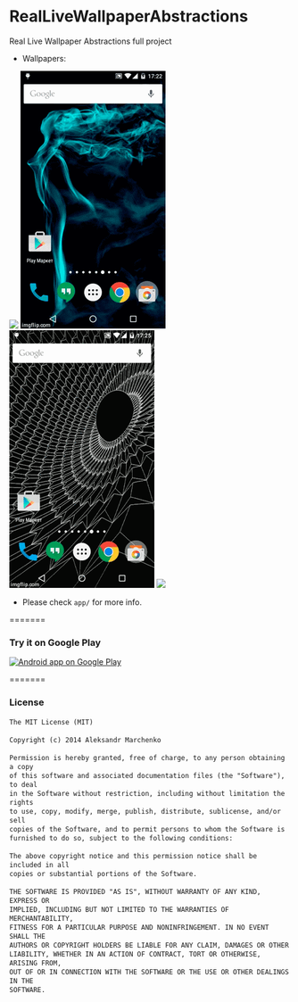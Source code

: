 # RealLiveWallpaperAbstractions
Real Live Wallpaper Abstractions full project

- Wallpapers:

![](demo/line_gif.gif)
![](demo/women_gif.gif)
![](demo/planet_gif.gif)
![](demo/spiral_gif.png)


- Please check ```app/``` for more info.

=======

### Try it on Google Play

<a href="https://play.google.com/store/apps/details?id=com.stenbergroom.reallivewallpaperabstractions.app">
  <img alt="Android app on Google Play"
       src="https://developer.android.com/images/brand/en_app_rgb_wo_45.png" />
</a>

=======

### License

```
The MIT License (MIT)

Copyright (c) 2014 Aleksandr Marchenko

Permission is hereby granted, free of charge, to any person obtaining a copy
of this software and associated documentation files (the "Software"), to deal
in the Software without restriction, including without limitation the rights
to use, copy, modify, merge, publish, distribute, sublicense, and/or sell
copies of the Software, and to permit persons to whom the Software is
furnished to do so, subject to the following conditions:

The above copyright notice and this permission notice shall be included in all
copies or substantial portions of the Software.

THE SOFTWARE IS PROVIDED "AS IS", WITHOUT WARRANTY OF ANY KIND, EXPRESS OR
IMPLIED, INCLUDING BUT NOT LIMITED TO THE WARRANTIES OF MERCHANTABILITY,
FITNESS FOR A PARTICULAR PURPOSE AND NONINFRINGEMENT. IN NO EVENT SHALL THE
AUTHORS OR COPYRIGHT HOLDERS BE LIABLE FOR ANY CLAIM, DAMAGES OR OTHER
LIABILITY, WHETHER IN AN ACTION OF CONTRACT, TORT OR OTHERWISE, ARISING FROM,
OUT OF OR IN CONNECTION WITH THE SOFTWARE OR THE USE OR OTHER DEALINGS IN THE
SOFTWARE.
```